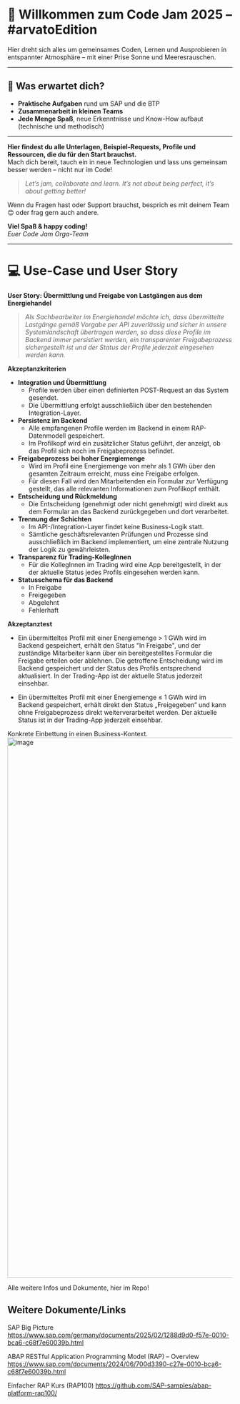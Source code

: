 # 👋 Willkommen zum Code Jam 2025 – #arvatoEdition

Hier dreht sich alles um gemeinsames Coden, Lernen und Ausprobieren in entspannter Atmosphäre – mit einer Prise Sonne und Meeresrauschen.

---

## 🚀 Was erwartet dich?

- **Praktische Aufgaben** rund um SAP und die BTP
- **Zusammenarbeit in kleinen Teams**
- **Jede Menge Spaß**, neue Erkenntnisse und Know-How aufbaut (technische und methodisch)

---

**Hier findest du alle Unterlagen, Beispiel-Requests, Profile und Ressourcen, die du für den Start brauchst.**  
Mach dich bereit, tauch ein in neue Technologien und lass uns gemeinsam besser werden – nicht nur im Code!

> _Let’s jam, collaborate and learn. It’s not about being perfect, it’s about getting better!_

Wenn du Fragen hast oder Support brauchst, besprich es mit deinem Team 😊 oder frag gern auch andere.

**Viel Spaß & happy coding!**  
_Euer Code Jam Orga-Team_

---

# 💻 Use-Case und User Story

**User Story: Übermittlung und Freigabe von Lastgängen aus dem Energiehandel**

> _Als Sachbearbeiter im Energiehandel möchte ich, dass übermittelte Lastgänge gemäß Vorgabe per API zuverlässig und sicher in unsere Systemlandschaft übertragen werden, so dass diese Profile im Backend immer persistiert werden, ein transparenter Freigabeprozess sichergestellt ist und der Status der Profile jederzeit eingesehen werden kann._

**Akzeptanzkriterien**

- **Integration und Übermittlung**
  - Profile werden über einen definierten POST-Request an das System gesendet.
  - Die Übermittlung erfolgt ausschließlich über den bestehenden Integration-Layer.
- **Persistenz im Backend**
  - Alle empfangenen Profile werden im Backend in einem RAP-Datenmodell gespeichert.
  - Im Profilkopf wird ein zusätzlicher Status geführt, der anzeigt, ob das Profil sich noch im Freigabeprozess befindet.
- **Freigabeprozess bei hoher Energiemenge**
  - Wird im Profil eine Energiemenge von mehr als 1 GWh über den gesamten Zeitraum erreicht, muss eine Freigabe erfolgen.
  - Für diesen Fall wird den Mitarbeitenden ein Formular zur Verfügung gestellt, das alle relevanten Informationen zum Profilkopf enthält.
- **Entscheidung und Rückmeldung**
  - Die Entscheidung (genehmigt oder nicht genehmigt) wird direkt aus dem Formular an das Backend zurückgegeben und dort verarbeitet.
- **Trennung der Schichten**
  - Im API-/Integration-Layer findet keine Business-Logik statt.
  - Sämtliche geschäftsrelevanten Prüfungen und Prozesse sind ausschließlich im Backend implementiert, um eine zentrale Nutzung der Logik zu gewährleisten.
- **Transparenz für Trading-KollegInnen**
  - Für die KollegInnen im Trading wird eine App bereitgestellt, in der der aktuelle Status jedes Profils eingesehen werden kann.
- **Statusschema für das Backend**
  - In Freigabe
  - Freigegeben
  - Abgelehnt
  - Fehlerhaft


**Akzeptanztest**
- Ein übermitteltes Profil mit einer Energiemenge > 1 GWh wird im Backend gespeichert, erhält den Status "In Freigabe", und der zuständige Mitarbeiter kann über ein bereitgestelltes Formular die Freigabe erteilen oder ablehnen. Die getroffene Entscheidung wird im Backend gespeichert und der Status des Profils entsprechend aktualisiert. In der Trading-App ist der aktuelle Status jederzeit einsehbar.

- Ein übermitteltes Profil mit einer Energiemenge ≤ 1 GWh wird im Backend gespeichert, erhält direkt den Status „Freigegeben“ und kann ohne Freigabeprozess direkt weiterverarbeitet werden. Der aktuelle Status ist in der Trading-App jederzeit einsehbar.


Konkrete Einbettung in einen Business-Kontext.
<img width="1210" alt="image" src="https://github.com/user-attachments/assets/ffaf189e-5d1b-49e8-b8c1-f3fe3180af44" />

Alle weitere Infos und Dokumente, hier im Repo!


## Weitere Dokumente/Links
SAP Big Picture
https://www.sap.com/germany/documents/2025/02/1288d9d0-f57e-0010-bca6-c68f7e60039b.html

ABAP RESTful Application Programming Model (RAP) – Overview
https://www.sap.com/documents/2024/06/700d3390-c27e-0010-bca6-c68f7e60039b.html

Einfacher RAP Kurs (RAP100)
https://github.com/SAP-samples/abap-platform-rap100/
